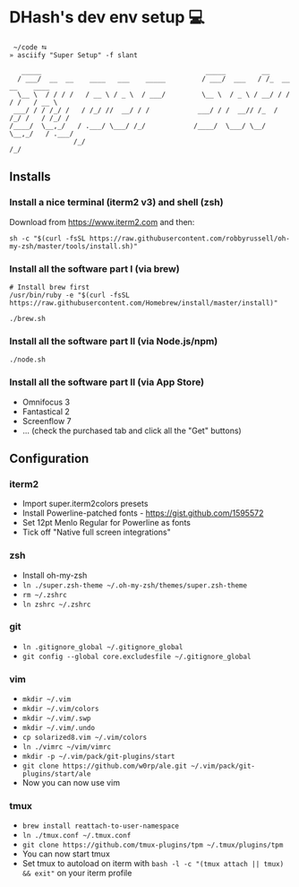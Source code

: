 DHash's dev env setup 💻
========================

```
 ~/code ⮀
» asciify "Super Setup" -f slant

   _____                                         _____         __                  
  / ___/  __  __    ____   ___    _____         / ___/  ___   / /_  __  __    ____ 
  \__ \  / / / /   / __ \ / _ \  / ___/         \__ \  / _ \ / __/ / / / /   / __ \
 ___/ / / /_/ /   / /_/ //  __/ / /            ___/ / /  __// /_  / /_/ /   / /_/ /
/____/  \__,_/   / .___/ \___/ /_/            /____/  \___/ \__/  \__,_/   / .___/ 
                /_/                                                       /_/      
```

## Installs

### Install a nice terminal (iterm2 v3) and shell (zsh)

Download from https://www.iterm2.com and then:

```
sh -c "$(curl -fsSL https://raw.githubusercontent.com/robbyrussell/oh-my-zsh/master/tools/install.sh)"
```

### Install all the software part I (via brew)

```
# Install brew first
/usr/bin/ruby -e "$(curl -fsSL https://raw.githubusercontent.com/Homebrew/install/master/install)"

./brew.sh
```

### Install all the software part II (via Node.js/npm)

```
./node.sh
```

### Install all the software part II (via App Store)

- Omnifocus 3
- Fantastical 2
- Screenflow 7
- ... (check the purchased tab and click all the "Get" buttons)

## Configuration

### iterm2

- Import super.iterm2colors presets
- Install Powerline-patched fonts - https://gist.github.com/1595572
- Set 12pt Menlo Regular for Powerline as fonts
- Tick off "Native full screen integrations"

### zsh

- Install oh-my-zsh
- `ln ./super.zsh-theme ~/.oh-my-zsh/themes/super.zsh-theme`
- `rm ~/.zshrc`
- `ln zshrc ~/.zshrc`

### git

- `ln .gitignore_global ~/.gitignore_global`
- `git config --global core.excludesfile ~/.gitignore_global`

### vim

- `mkdir ~/.vim`
- `mkdir ~/.vim/colors`
- `mkdir ~/.vim/.swp`
- `mkdir ~/.vim/.undo`
- `cp solarized8.vim ~/.vim/colors`
- `ln ./vimrc ~/vim/vimrc`
- `mkdir -p ~/.vim/pack/git-plugins/start`
- `git clone https://github.com/w0rp/ale.git ~/.vim/pack/git-plugins/start/ale`
- Now you can now use vim

### tmux

- `brew install reattach-to-user-namespace`
- `ln ./tmux.conf ~/.tmux.conf`
- `git clone https://github.com/tmux-plugins/tpm ~/.tmux/plugins/tpm`
- You can now start tmux
- Set tmux to autoload on iterm with `bash -l -c "(tmux attach || tmux) && exit"` on your iterm profile

